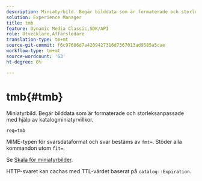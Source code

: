 ```yaml
---
description: Miniatyrbild. Begär bilddata som är formaterade och storleksanpassade med hjälp av katalogminiatyrvillkor.
solution: Experience Manager
title: tmb
feature: Dynamic Media Classic,SDK/API
role: Utvecklare,Affärsledare
translation-type: tm+mt
source-git-commit: f6c97606d7a4209427316d7367013ad9585a5cae
workflow-type: tm+mt
source-wordcount: '63'
ht-degree: 0%

---
```



# tmb{#tmb}

Miniatyrbild. Begär bilddata som är formaterade och storleksanpassade med hjälp av katalogminiatyrvillkor.

`req=tmb`

MIME-typen för svarsdataformat och svar bestäms av `fmt=`. Stöder alla kommandon utom `fit=`.

Se [Skala för miniatyrbilder](../../../../../../is-api/http-ref/image-serving-api-ref/c-http-protocol-reference/c-notes-on-server-behavior/r-thumbnail-scaling.md#reference-0f71817f721d4913b34816758d69b07f).

HTTP-svaret kan cachas med TTL-värdet baserat på `catalog::Expiration`.
